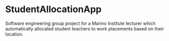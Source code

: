 # StudentAllocationApp
Software engineering group project for a Marino Institute lecturer which automatically allocated student teachers to work placements based on their location.
